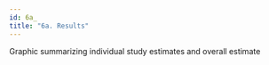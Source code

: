 ```yaml
---
id: 6a_
title: "6a. Results"
---
```

Graphic summarizing individual study estimates and overall estimate 